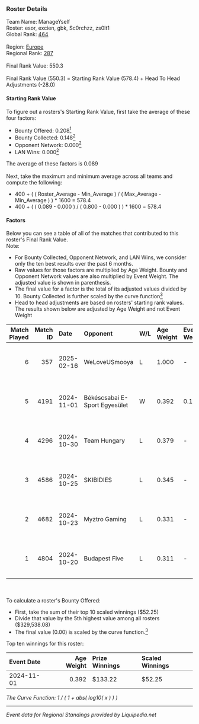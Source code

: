 ### Roster Details<br />
Team Name: ManageYself<br />
Roster: esor, excien, gbk, Sc0rchzz, zs0lt1<br />
Global Rank: [464](../standings_global.md)<br />
<br />
Region: [Europe]( ../standings_europe.md)<br />
Regional Rank: [287]( ../standings_europe.md)<br />
<br />
Final Rank Value:  550.3<br />
<br />
Final Rank Value (550.3) = Starting Rank Value (578.4) + Head To Head Adjustments (-28.0)<br />

#### Starting Rank Value<br />
To figure out a rosters's Starting Rank Value, first take the average of these four factors:<br />
- Bounty Offered: 0.208[<sup>1</sup>](#table2)
- Bounty Collected: 0.148[<sup>2</sup>](#table1)
- Opponent Network: 0.000[<sup>2</sup>](#table1)
- LAN Wins: 0.000[<sup>2</sup>](#table1)

The average of these factors is 0.089<br />
<br />
Next, take the maximum and minimum average across all teams and compute the following:<br />
- 400 + ( ( Roster_Average - Min_Average ) / ( Max_Average - Min_Average ) ) * 1600 = 578.4
- 400 + ( ( 0.089 - 0.000 ) / ( 0.800 - 0.000 ) ) * 1600 = 578.4


#### Factors<br />
Below you can see a table of all of the matches that contributed to this roster's Final Rank Value.<br />
Note:<br />

- For Bounty Collected, Opponent Network, and LAN Wins, we consider only the ten best results over the past 6 months.
- Raw values for those factors are multiplied by Age Weight. Bounty and Opponent Network values are also multiplied by Event Weight. The adjusted value is shown in parenthesis.
- The final value for a factor is the total of its adjusted values divided by 10. Bounty Collected is further scaled by the curve function[<sup>3</sup>](#curveFunction)
- Head to head adjustments are based on rosters' starting rank values. The results shown below are adjusted by Age Weight and not Event Weight
<span id="table1"></span><br />


| Match Played | Match ID | Date       | Opponent                      | W/L | Age Weight | Event Weight | Bounty Collected | Opponent Network | LAN Wins  | H2H Adj. | Roster                              |
| -: | -: | :- | :- | :- | :- | :- | :- | :- | :- | -: | :- |
|            6 |      357 | 2025-02-16 | WeLoveUSmooya                 | L   | 1.000      | -            | -                | -                | -         |   -18.14 | esor, excien, gbk, Sc0rchzz, zs0lt1 |
|            5 |     4191 | 2024-11-01 | Békéscsabai E-Sport Egyesület | W   | 0.392      | 0.143        | 0.000 (0.000)    | 0.034 (0.002)    | 0 (0.000) |     6.70 | cruly, gbk, Sc0rchzz, v1z3r, zs0lt1 |
|            4 |     4296 | 2024-10-30 | Team Hungary                  | L   | 0.379      | -            | -                | -                | -         |    -2.75 | cruly, gbk, Sc0rchzz, v1z3r, zs0lt1 |
|            3 |     4586 | 2024-10-25 | SKIBIDIES                     | L   | 0.345      | -            | -                | -                | -         |    -4.57 | cruly, gbk, Sc0rchzz, v1z3r, zs0lt1 |
|            2 |     4682 | 2024-10-23 | Myztro Gaming                 | L   | 0.331      | -            | -                | -                | -         |    -5.25 | cruly, gbk, Sc0rchzz, v1z3r, zs0lt1 |
|            1 |     4804 | 2024-10-20 | Budapest Five                 | L   | 0.311      | -            | -                | -                | -         |    -4.04 | cruly, gbk, Sc0rchzz, v1z3r, zs0lt1 |

<br />
<span id="table2"></span><br />
To calculate a roster's Bounty Offered:<br />

- First, take the sum of their top 10 scaled winnings ($52.25)
- Divide that value by the 5th highest value among all rosters ($329,538.08)
- The final value (0.00) is scaled by the curve function.[<sup>3</sup>](#curveFunction)

Top ten winnings for this roster:<br />

| Event Date | Age Weight | Prize Winnings | Scaled Winnings |
| :- | -: | :- | :- |
| 2024-11-01 |      0.392 | $133.22        | $52.25          |


<span id="curveFunction"></span>_The Curve Function: 1 / ( 1 + abs( log10( x ) ) )_<br />

---
_Event data for Regional Standings provided by Liquipedia.net_<br />
